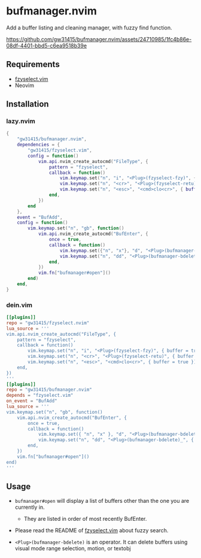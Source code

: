 # bufmanager.nvim

Add a buffer listing and cleaning manager, with fuzzy find function.

https://github.com/gw31415/bufmanager.nvim/assets/24710985/1fc4b86e-08df-4401-bbd5-c6ea9518b39e

## Requirements

- [fzyselect.vim](https://github.com/gw31415/fzyselect.vim)
- Neovim

## Installation

### lazy.nvim

```lua
{
    "gw31415/bufmanager.nvim",
    dependencies = {
        "gw31415/fzyselect.vim",
        config = function()
            vim.api.nvim_create_autocmd("FileType", {
                pattern = "fzyselect",
                callback = function()
                    vim.keymap.set("n", "i", "<Plug>(fzyselect-fzy)", { buffer = true })
                    vim.keymap.set("n", "<cr>", "<Plug>(fzyselect-retu)", { buffer = true })
                    vim.keymap.set("n", "<esc>", "<cmd>clo<cr>", { buffer = true })
                end,
            })
        end
    },
    event = "BufAdd",
    config = function()
        vim.keymap.set("n", "gb", function()
            vim.api.nvim_create_autocmd("BufEnter", {
                once = true,
                callback = function()
                    vim.keymap.set({"n", "x"}, "d", "<Plug>(bufmanager-bdelete)", { buffer = true })
                    vim.keymap.set("n", "dd", "<Plug>(bufmanager-bdelete)_", { buffer = true })
                end,
            })
            vim.fn["bufmanager#open"]()
        end)
    end,
}
```

### dein.vim

```toml
[[plugins]]
repo = "gw31415/fzyselect.nvim"
lua_source = '''
vim.api.nvim_create_autocmd("FileType", {
    pattern = "fzyselect",
    callback = function()
        vim.keymap.set("n", "i", "<Plug>(fzyselect-fzy)", { buffer = true })
        vim.keymap.set("n", "<cr>", "<Plug>(fzyselect-retu)", { buffer = true })
        vim.keymap.set("n", "<esc>", "<cmd>clo<cr>", { buffer = true })
    end,
})
'''
[[plugins]]
repo = "gw31415/bufmanager.nvim"
depends = "fzyselect.vim"
on_event = "BufAdd"
lua_source = '''
vim.keymap.set("n", "gb", function()
	vim.api.nvim_create_autocmd("BufEnter", {
		once = true,
		callback = function()
			vim.keymap.set({ "n", "x" }, "d", "<Plug>(bufmanager-bdelete)", { buffer = true })
			vim.keymap.set("n", "dd", "<Plug>(bufmanager-bdelete)_", { buffer = true })
		end,
	})
	vim.fn["bufmanager#open"]()
end)
'''
```

## Usage

- `bufmanager#open` will display a list of buffers other than the one you are
  currently in.
  - They are listed in order of most recently BufEnter.

- Please read the README of
  [fzyselect.vim](https://github.com/gw31415/fzyselect.vim) about fuzzy search.

- `<Plug>(bufmanager-bdelete)` is an operator. It can delete buffers using
  visual mode range selection, motion, or textobj

